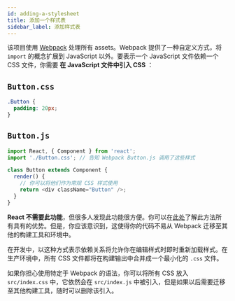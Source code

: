 ```yaml
---
id: adding-a-stylesheet
title: 添加一个样式表
sidebar_label: 添加样式表
---
```


该项目使用 [Webpack](https://webpack.js.org/) 处理所有 assets。Webpack 提供了一种自定义方式，将 `import` 的概念扩展到 JavaScript 以外。要表示一个 JavaScript 文件依赖一个 CSS 文件，你需要 **在 JavaScript 文件中引入 CSS** ：

## `Button.css`

```css
.Button {
  padding: 20px;
}
```

## `Button.js`

```js
import React, { Component } from 'react';
import './Button.css'; // 告知 Webpack Button.js 调用了这些样式

class Button extends Component {
  render() {
    // 你可以将他们作为常规 CSS 样式使用
    return <div className="Button" />;
  }
}
```

**React 不需要此功能**，但很多人发现此功能很方便。你可以在[此处](https://medium.com/seek-blog/block-element-modifying-your-javascript-components-d7f99fcab52b)了解此方法所有具有的优势。但是，你应该意识到，这使得你的代码不易从 Webpack 迁移至其他的构建工具和环境中。

在开发中，以这种方式表示依赖关系将允许你在编辑样式时即时重新加载样式。在生产环境中，所有 CSS 文件都将在构建输出中合并成一个最小化的 `.css` 文件。

如果你担心使用特定于 Webpack 的语法，你可以将所有 CSS 放入 `src/index.css` 中，它依然会在 `src/index.js` 中被引入，但是如果以后需要迁移至其他构建工具，随时可以删除该引入。
